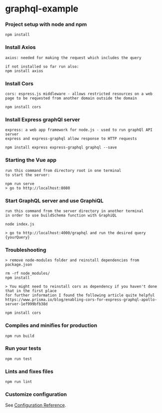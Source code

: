# graphql-example

### Project setup with node and npm
```
npm install
```

### Install Axios
```
axios: needed for making the request which includes the query

if not installed so far run also:
npm install axios
```

### Install Cors
```
cors: espress.js middleware - allows restricted resources on a web page to be requested from another domain outside the domain

npm install cors
```

### Install Express graphQl server
```
express: a web app framework for node.js - used to run graphQl API server 
express and express-graphql allow response to HTTP requests

npm install express express-graphql graphql --save
```

### Starting the Vue app
```
run this command from directory root in one terminal
to start the server:

npm run serve
> go to http://localhost:8080 

```

### Start GraphQL server and use GraphiQL
```
run this command from the server directory in another terminal
in order to use buildSchema function with GraphiQL

node index.js 

> go to http://localhost:4000/graphql and run the desired query {yourQuery}

```

### Troubleshooting 
```
> remove node-modules folder and reinstall dependencies from package.json

rm -rf node_modules/
npm install

> You might need to reinstall cors as dependency if you haven't done that in the first place 
for further information I found the following article quite helpful
https://www.prisma.io/blog/enabling-cors-for-express-graphql-apollo-server-1ef999bfb38d

npm install cors

```


### Compiles and minifies for production
```
npm run build
```

### Run your tests
```
npm run test
```

### Lints and fixes files
```
npm run lint
```

### Customize configuration
See [Configuration Reference](https://cli.vuejs.org/config/).
